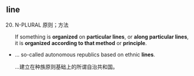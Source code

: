 ## line

20. N-PLURAL  原则；方法

    If something is **organized** on **particular lines**, or **along particular lines**, it is **organized** **according to that method** or **principle**.

- ... so-called autonomous republics based on ethnic **lines**.

  ...建立在种族原则基础上的所谓自治共和国。